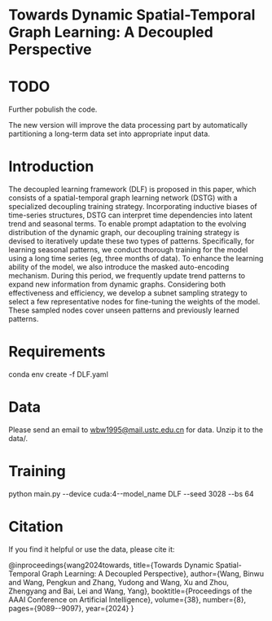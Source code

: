# Towards Dynamic Spatial-Temporal Graph Learning: A Decoupled Perspective

# TODO

Further pobulish the code.

The new version will improve the data processing part by automatically partitioning a long-term data set into appropriate input data.

# Introduction

The decoupled learning framework (DLF) is proposed in this paper, which consists of a spatial-temporal graph learning network (DSTG) with a specialized decoupling training strategy. Incorporating inductive biases of time-series structures, DSTG can interpret time dependencies into latent trend and seasonal terms. To enable prompt adaptation to the evolving distribution of the dynamic graph, our decoupling training strategy is devised to iteratively update these two types of patterns. Specifically, for learning seasonal patterns, we conduct thorough training for the model using a long time series (eg, three months of data). To enhance the learning ability of the model, we also introduce the masked auto-encoding mechanism. During this period, we frequently update trend patterns to expand new information from dynamic graphs. Considering both effectiveness and efficiency, we develop a subnet sampling strategy to select a few representative nodes for fine-tuning the weights of the model. These sampled nodes cover unseen patterns and previously learned patterns.

# Requirements
conda env create -f DLF.yaml

# Data 

Please send an email to wbw1995@mail.ustc.edu.cn for data. Unzip it to the data/.

# Training 

python main.py --device cuda:4--model_name DLF --seed 3028 --bs 64

# Citation

If you find it helpful or use the data, please cite it:

@inproceedings{wang2024towards,
  title={Towards Dynamic Spatial-Temporal Graph Learning: A Decoupled Perspective},
  author={Wang, Binwu and Wang, Pengkun and Zhang, Yudong and Wang, Xu and Zhou, Zhengyang and Bai, Lei and Wang, Yang},
  booktitle={Proceedings of the AAAI Conference on Artificial Intelligence},
  volume={38},
  number={8},
  pages={9089--9097},
  year={2024}
}
